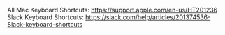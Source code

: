 All Mac Keyboard Shortcuts: https://support.apple.com/en-us/HT201236
Slack Keyboard Shortcuts: https://slack.com/help/articles/201374536-Slack-keyboard-shortcuts
